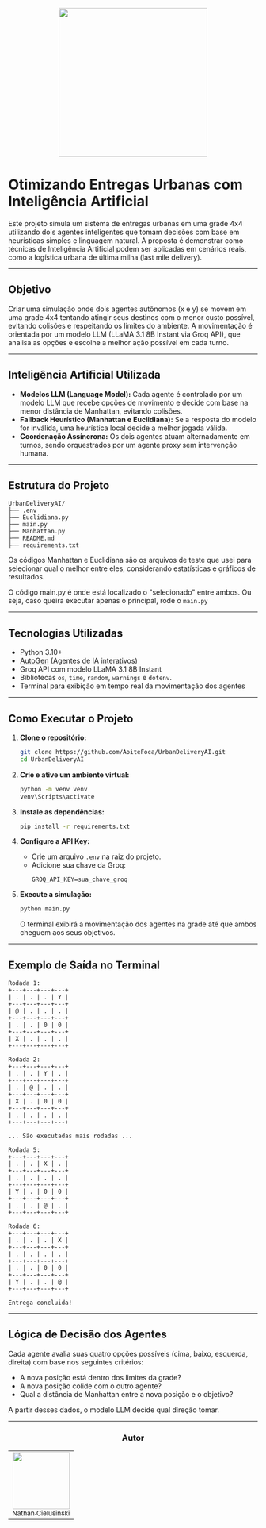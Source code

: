 <p align="center">
    <img loading="lazy" src="https://files.engaged.com.br/5db0810e95b4f900077e887e/account/5db0810e95b4f900077e887e/xMCS8NFKTMqwhefy8WLd_catolica-horizontal.png" width="300">
</p>

# Otimizando Entregas Urbanas com Inteligência Artificial

Este projeto simula um sistema de entregas urbanas em uma grade 4x4 utilizando dois agentes inteligentes que tomam decisões com base em heurísticas simples e linguagem natural. A proposta é demonstrar como técnicas de Inteligência Artificial podem ser aplicadas em cenários reais, como a logística urbana de última milha (last mile delivery).

---

## Objetivo

Criar uma simulação onde dois agentes autônomos (x e y) se movem em uma grade 4x4 tentando atingir seus destinos com o menor custo possível, evitando colisões e respeitando os limites do ambiente. A movimentação é orientada por um modelo LLM (LLaMA 3.1 8B Instant via Groq API), que analisa as opções e escolhe a melhor ação possível em cada turno.

---

## Inteligência Artificial Utilizada

- **Modelos LLM (Language Model):** Cada agente é controlado por um modelo LLM que recebe opções de movimento e decide com base na menor distância de Manhattan, evitando colisões.
- **Fallback Heurístico (Manhattan e Euclidiana):** Se a resposta do modelo for inválida, uma heurística local decide a melhor jogada válida.
- **Coordenação Assíncrona:** Os dois agentes atuam alternadamente em turnos, sendo orquestrados por um agente proxy sem intervenção humana.

---

## Estrutura do Projeto

```plaintext
UrbanDeliveryAI/
├── .env
├── Euclidiana.py
├── main.py
├── Manhattan.py
├── README.md
├── requirements.txt
```

Os códigos Manhattan e Euclidiana são os arquivos de teste que usei para selecionar qual o melhor entre eles, considerando estatísticas e gráficos de resultados.

O código main.py é onde está localizado o "selecionado" entre ambos. Ou seja, caso queira executar apenas o principal, rode o ``main.py``

---

## Tecnologias Utilizadas

- Python 3.10+
- [AutoGen](https://github.com/microsoft/autogen) (Agentes de IA interativos)
- Groq API com modelo LLaMA 3.1 8B Instant
- Bibliotecas `os`, `time`, `random`, `warnings` e `dotenv`.
- Terminal para exibição em tempo real da movimentação dos agentes

---

## Como Executar o Projeto

1. **Clone o repositório:**
   ```bash
   git clone https://github.com/AoiteFoca/UrbanDeliveryAI.git
   cd UrbanDeliveryAI
   ```

2. **Crie e ative um ambiente virtual:**
   ```bash
   python -m venv venv
   venv\Scripts\activate
   ```

3. **Instale as dependências:**
   ```bash
   pip install -r requirements.txt
   ```

4. **Configure a API Key:**
   - Crie um arquivo `.env` na raiz do projeto.
   - Adicione sua chave da Groq:
     ```
     GROQ_API_KEY=sua_chave_groq
     ```

5. **Execute a simulação:**
   ```bash
   python main.py
   ```

   O terminal exibirá a movimentação dos agentes na grade até que ambos cheguem aos seus objetivos.

---

## Exemplo de Saída no Terminal

```
Rodada 1:
+---+---+---+---+
| . | . | . | Y |
+---+---+---+---+
| @ | . | . | . |
+---+---+---+---+
| . | . | 0 | 0 |
+---+---+---+---+
| X | . | . | . |
+---+---+---+---+

Rodada 2:
+---+---+---+---+
| . | . | Y | . |
+---+---+---+---+
| . | @ | . | . |
+---+---+---+---+
| X | . | 0 | 0 |
+---+---+---+---+
| . | . | . | . |
+---+---+---+---+

... São executadas mais rodadas ...

Rodada 5:
+---+---+---+---+
| . | . | X | . |
+---+---+---+---+
| . | . | . | . |
+---+---+---+---+
| Y | . | 0 | 0 |
+---+---+---+---+
| . | . | @ | . |
+---+---+---+---+

Rodada 6:
+---+---+---+---+
| . | . | . | X |
+---+---+---+---+
| . | . | . | . |
+---+---+---+---+
| . | . | 0 | 0 |
+---+---+---+---+
| Y | . | . | @ |
+---+---+---+---+

Entrega concluida!
```

---

## Lógica de Decisão dos Agentes

Cada agente avalia suas quatro opções possíveis (cima, baixo, esquerda, direita) com base nos seguintes critérios:

- A nova posição está dentro dos limites da grade?
- A nova posição colide com o outro agente?
- Qual a distância de Manhattan entre a nova posição e o objetivo?

A partir desses dados, o modelo LLM decide qual direção tomar.

---

<div align="center">
<h3 align="center">Autor</h3>
<table>
  <tr>
    <td align="center"><a href="https://github.com/AoiteFoca"><img loading="lazy" src="https://avatars.githubusercontent.com/u/141975272?v=4" width="115"><br><sub>Nathan Cielusinski</sub></a></td>
  </tr>
</table>